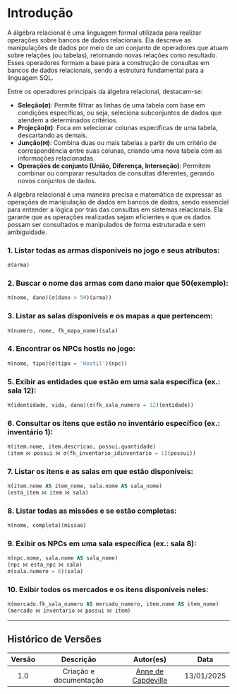 # Introdução

A álgebra relacional é uma linguagem formal utilizada para realizar operações sobre bancos de dados relacionais. Ela descreve as manipulações de dados por meio de um conjunto de operadores que atuam sobre relações (ou tabelas), retornando novas relações como resultado. Esses operadores formam a base para a construção de consultas em bancos de dados relacionais, sendo a estrutura fundamental para a linguagem SQL.

Entre os operadores principais da álgebra relacional, destacam-se:

- **Seleção(σ)**: Permite filtrar as linhas de uma tabela com base em condições específicas, ou seja, seleciona subconjuntos de dados que atendem a determinados critérios.
- **Projeção(π)**: Foca em selecionar colunas específicas de uma tabela, descartando as demais.
- **Junção(⨝)**: Combina duas ou mais tabelas a partir de um critério de correspondência entre suas colunas, criando uma nova tabela com as informações relacionadas.
- **Operações de conjunto (União, Diferença, Interseção)**: Permitem combinar ou comparar resultados de consultas diferentes, gerando novos conjuntos de dados.

A álgebra relacional é uma maneira precisa e matemática de expressar as operações de manipulação de dados em bancos de dados, sendo essencial para entender a lógica por trás das consultas em sistemas relacionais. Ela garante que as operações realizadas sejam eficientes e que os dados possam ser consultados e manipulados de forma estruturada e sem ambiguidade.

### 1. Listar todas as armas disponíveis no jogo e seus atributos:

```sql
σ(arma)
```

### 2. Buscar o nome das armas com dano maior que 50(exemplo):

```sql
π(nome, dano)(σ(dano > 50)(arma))

```

### 3. Listar as salas disponíveis e os mapas a que pertencem:

```sql
π(numero, nome, fk_mapa_nome)(sala)

```

### 4. Encontrar os NPCs hostis no jogo:

```sql
π(nome, tipo)(σ(tipo = 'Hostil')(npc))

```

### 5. Exibir as entidades que estão em uma sala específica (ex.: sala 12):

```sql
π(identidade, vida, dano)(σ(fk_sala_numero = 12)(entidade))

```

### 6. Consultar os itens que estão no inventário específico (ex.: inventário 1):

```sql
π(item.nome, item.descricao, possui.quantidade)
(item ⨝ possui ⨝ σ(fk_inventario_idinventario = 1)(possui))

```

### 7. Listar os itens e as salas em que estão disponíveis:

```sql
π(item.nome AS item_nome, sala.nome AS sala_nome)
(esta_item ⨝ item ⨝ sala)

```

### 8. Listar todas as missões e se estão completas:

```sql
π(nome, completa)(missao)

```

### 9. Exibir os NPCs em uma sala específica (ex.: sala 8):

```sql
π(npc.nome, sala.nome AS sala_nome)
(npc ⨝ esta_npc ⨝ sala)
σ(sala.numero = 8)(sala)

```

### 10. Exibir todos os mercados e os itens disponíveis neles:

```sql
π(mercado.fk_sala_numero AS mercado_numero, item.nome AS item_nome)
(mercado ⨝ inventario ⨝ possui ⨝ item)
```

---

## Histórico de Versões

| Versão |       Descrição        |                     Autor(es)                      |    Data    |
| :----: | :--------------------: | :------------------------------------------------: | :--------: |
|  1.0   | Criação e documentação | [Anne de Capdeville](https://github.com/nanecapde) | 13/01/2025 |

